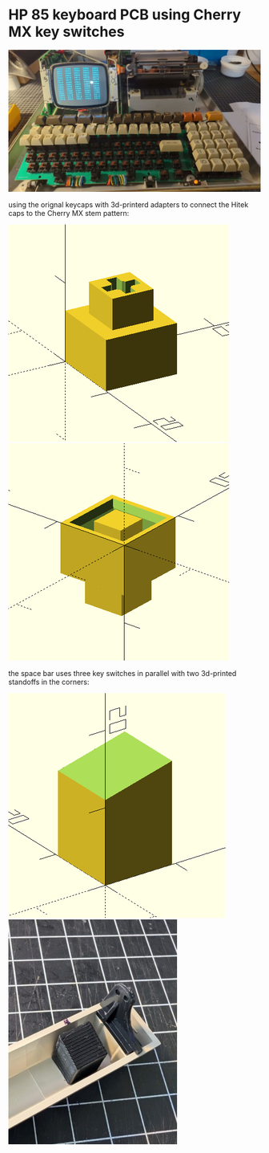  # HP 85 keyboard PCB using Cherry MX key switches

![PCB image](/hp85_keyboard_pcb.jpg)

using the orignal keycaps with 3d-printerd adapters to connect the Hitek caps to the Cherry MX stem pattern:

![adapter top view](/hitek_adapter/adapter_top.png)![adapter bottm view](/hitek_adapter/adapter_bottom.png)

the space bar uses three key switches in parallel with two 3d-printed standoffs in the corners:

![standoff 3d view](/hitek_adapter/spacebar_standoff.png)![standoff view](/hitek_adapter/spacebar_standoff.jpg)

